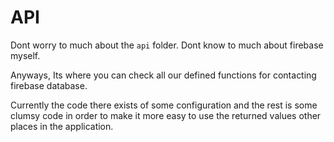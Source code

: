 # API

Dont worry to much about the `api` folder. Dont know to much about firebase myself.

Anyways, Its where you can check all our defined functions for contacting firebase database.

Currently the code there exists of some configuration and the rest is some clumsy code in order to make it more easy to use the returned values other places in the application.

